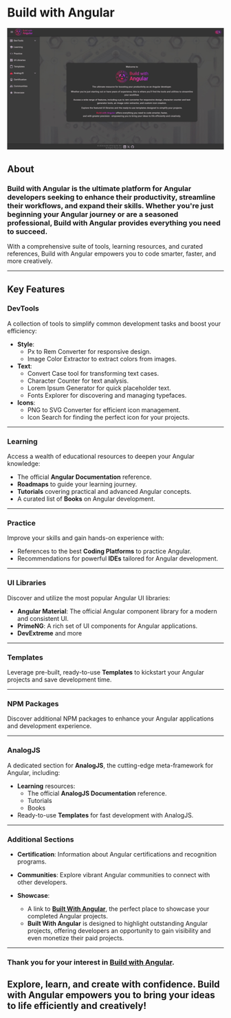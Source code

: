 # Build with Angular

[![BuildWithAngular](buildwithangular.jpg)](https://built.withangular.dev)

## About

### Build with Angular is the ultimate platform for Angular developers seeking to enhance their productivity, streamline their workflows, and expand their skills. Whether you're just beginning your Angular journey or are a seasoned professional, Build with Angular provides everything you need to succeed.

With a comprehensive suite of tools, learning resources, and curated references, Build with Angular empowers you to code smarter, faster, and more creatively.

---

## Key Features

### **DevTools**
A collection of tools to simplify common development tasks and boost your efficiency:
- **Style**:  
  - Px to Rem Converter for responsive design.  
  - Image Color Extractor to extract colors from images.
- **Text**:  
  - Convert Case tool for transforming text cases.  
  - Character Counter for text analysis.  
  - Lorem Ipsum Generator for quick placeholder text.  
  - Fonts Explorer for discovering and managing typefaces.
- **Icons**:  
  - PNG to SVG Converter for efficient icon management.  
  - Icon Search for finding the perfect icon for your projects. 

---

### **Learning**
Access a wealth of educational resources to deepen your Angular knowledge:
- The official **Angular Documentation** reference.
- **Roadmaps** to guide your learning journey.  
- **Tutorials** covering practical and advanced Angular concepts.  
- A curated list of **Books** on Angular development.

---

### **Practice**
Improve your skills and gain hands-on experience with:
- References to the best **Coding Platforms** to practice Angular.  
- Recommendations for powerful **IDEs** tailored for Angular development.

---

### **UI Libraries**
Discover and utilize the most popular Angular UI libraries:
- **Angular Material**: The official Angular component library for a modern and consistent UI.  
- **PrimeNG**: A rich set of UI components for Angular applications.
- **DevExtreme** and more

---

### **Templates**
Leverage pre-built, ready-to-use **Templates** to kickstart your Angular projects and save development time.

---

### **NPM Packages**
Discover additional NPM packages to enhance your Angular applications and development experience.

---

### **AnalogJS**
A dedicated section for **AnalogJS**, the cutting-edge meta-framework for Angular, including:
- **Learning** resources: 
  - The official **AnalogJS Documentation** reference.
  - Tutorials 
  - Books 
- Ready-to-use **Templates** for fast development with AnalogJS.

---

### **Additional Sections**
- **Certification**: Information about Angular certifications and recognition programs.  

- **Communities**: Explore vibrant Angular communities to connect with other developers.  

- **Showcase**:  
  - A link to [**Built With Angular**](https://built.withangular.dev), the perfect place to showcase your completed Angular projects.  
  - **Built With Angular** is designed to highlight outstanding Angular projects, offering developers an opportunity to gain visibility and even monetize their paid projects.  

---

### Thank you for your interest in [**Build with Angular**](https://build.withangular.dev).

## Explore, learn, and create with confidence. Build with Angular empowers you to bring your ideas to life efficiently and creatively!
